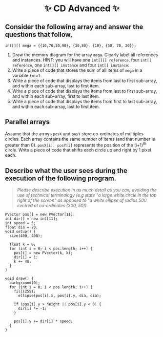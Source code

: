 <h1 align="center"> ✨ CD Advanced ✨ </h1>

## Consider the following array and answer the questions that follow,

```processing
int[][] mega = {{10,70,20,90}, {30,80}, {10}, {50, 70, 20}};
```

1. Draw the memory diagram for the array `mega`. Clearly label all references and instances. HINT: you will have one `int[][] reference`, four `int[] reference`, one `int[][] instance` and four `int[] instance`. 
2. Write a piece of code that stores the sum of all items of `mega` in a variable `total`. 
3. Write a piece of code that displays the items from last to first sub-array, and within each sub-array, last to first item.
4. Write a piece of code that displays the items from last to first sub-array, and within each sub-array, first to last item.
5. Write a piece of code that displays the items from first to last sub-array, and within each sub-array, last to first item.

## Parallel arrays

Assume that the arrays `posX` and `posY` store co-ordinates of multiples circles. Each array contains the same number of items (and that number is greater than 0). `posX[i], posY[i]` represents the position of the (i+1)<sup>th</sup> circle. Write a piece of code that shifts each circle up and right by 1 pixel each.

## Describe what the user sees during the execution of the following program. 

> *Please describe execution in as much detail as you can, avoiding the use of technical terminology (e.g state "a large white circle in the top right of the screen" as opposed to "a white ellipse of radius 500 centred at co-ordinates (300, 50)).*

```processing
PVector pos[] = new PVector[11];
int dir[] = new int[11];
int speed = 5;
float dia = 20;
void setup() {
  size(400, 400);

  float k = 0;
  for (int i = 0; i < pos.length; i++) {
    pos[i] = new PVector(k, k);
    dir[i] = 1;
    k += 40;
  }
}

void draw() {
  background(0);
  for (int i = 0; i < pos.length; i++) {
    fill(255);
      ellipse(pos[i].x, pos[i].y, dia, dia);

    if (pos[i].y > height || pos[i].y < 0) {
      dir[i] *= -1;
    }

    pos[i].y += dir[i] * speed;
  }
}
```
